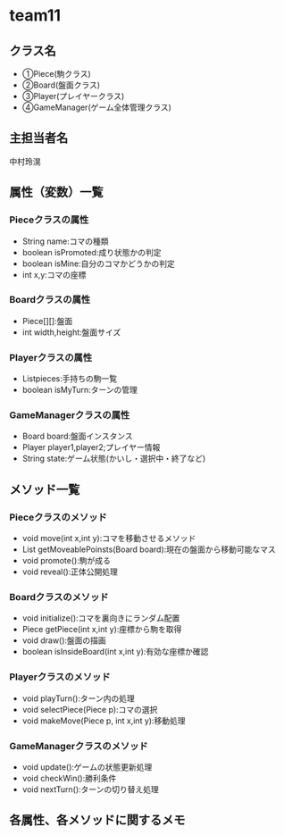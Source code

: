 # team11

## クラス名
* ①Piece(駒クラス)
* ②Board(盤面クラス)
* ③Player(プレイヤークラス)
* ④GameManager(ゲーム全体管理クラス)

## 主担当者名
中村玲滉
## 属性（変数）一覧

### Pieceクラスの属性
* String name:コマの種類
* boolean isPromoted:成り状態かの判定
* boolean isMine:自分のコマかどうかの判定
* int x,y:コマの座標

### Boardクラスの属性
* Piece[][]:盤面
* int width,height:盤面サイズ

### Playerクラスの属性
* List<Piece>pieces:手持ちの駒一覧
* boolean isMyTurn:ターンの管理

### GameManagerクラスの属性
* Board board:盤面インスタンス
* Player player1,player2;プレイヤー情報
* String state:ゲーム状態(かいし・選択中・終了など)

## メソッド一覧

### Pieceクラスのメソッド
* void move(int x,int y):コマを移動させるメソッド
* List<Point> getMoveablePoinsts(Board board):現在の盤面から移動可能なマス
* void promote():駒が成る
* void reveal():正体公開処理

### Boardクラスのメソッド
* void initialize():コマを裏向きにランダム配置
* Piece getPiece(int x,int y):座標から駒を取得
* void draw():盤面の描画
* boolean isInsideBoard(int x,int y):有効な座標か確認

### Playerクラスのメソッド
* void playTurn():ターン内の処理
* void selectPiece(Piece p):コマの選択
* void makeMove(Piece p, int x,int y):移動処理

### GameManagerクラスのメソッド
* void update():ゲームの状態更新処理
* void checkWin():勝利条件
* void nextTurn():ターンの切り替え処理


## 各属性、各メソッドに関するメモ




